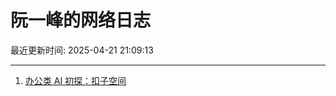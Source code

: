 # 阮一峰的网络日志

最近更新时间: 2025-04-21 21:09:13

--- 
1. [办公类 AI 初探：扣子空间](http://www.ruanyifeng.com/blog/2025/04/coze-space.html) 
